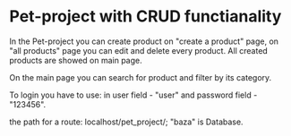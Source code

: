 # Pet-project with CRUD functianality

In the Pet-project you can create product on "create a product" page, on "all products" page you can edit and delete every product. All created products are showed on main page.  

On the main page you can search for product and filter by its category.

To login you have to use: in user field - "user" and password field - "123456".

the path for a route: localhost/pet_project/; 
"baza" is Database.